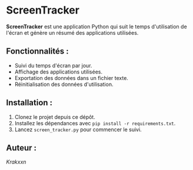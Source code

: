 # ScreenTracker

**ScreenTracker** est une application Python qui suit le temps d'utilisation de l'écran et génère un résumé des applications utilisées. 

## Fonctionnalités :
- Suivi du temps d'écran par jour.
- Affichage des applications utilisées.
- Exportation des données dans un fichier texte.
- Réinitialisation des données d'utilisation.

## Installation :
1. Clonez le projet depuis ce dépôt.
2. Installez les dépendances avec `pip install -r requirements.txt`.
3. Lancez `screen_tracker.py` pour commencer le suivi.



## Auteur :
*Krakxxn*

